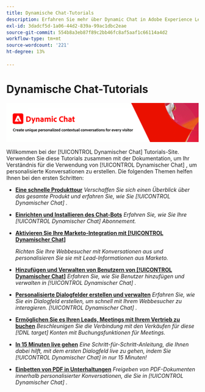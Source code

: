 ```yaml
---
title: Dynamische Chat-Tutorials
description: Erfahren Sie mehr über Dynamic Chat in Adobe Experience League. Verwenden Sie diese Tutorials zusammen mit der Dokumentation, um Ihr Verständnis dafür zu verbessern, wie Sie mit Dynamic Chat personalisierte Konversationen erstellen können.
exl-id: 3dadcf5d-1a06-44d2-839a-99ac1dbc2eae
source-git-commit: 554b8a3eb87f89c2bb46fc8af5aaf1c66114a4d2
workflow-type: tm+mt
source-wordcount: '221'
ht-degree: 13%

---
```


# Dynamische Chat-Tutorials

![](assets/dynamic-chat-header.png)

Willkommen bei der [!UICONTROL Dynamischer Chat]  Tutorials-Site. Verwenden Sie diese Tutorials zusammen mit der Dokumentation, um Ihr Verständnis für die Verwendung von [!UICONTROL Dynamischer Chat]  , um personalisierte Konversationen zu erstellen. Die folgenden Themen helfen Ihnen bei den ersten Schritten:

* **[Eine schnelle Produkttour](product-tour.md)**
   *Verschaffen Sie sich einen Überblick über das gesamte Produkt und erfahren Sie, wie Sie [!UICONTROL Dynamischer Chat] .*
* **[Einrichten und Installieren des Chat-Bots](setup.md)**
   *Erfahren Sie, wie Sie Ihre [!UICONTROL Dynamischer Chat]  Abonnement.*
* **[Aktivieren Sie Ihre Marketo-Integration mit [!UICONTROL Dynamischer Chat]](marketo-integration.md)**

   *Richten Sie Ihre Webbesucher mit Konversationen aus und personalisieren Sie sie mit Lead-Informationen aus Marketo.*
* **[Hinzufügen und Verwalten von Benutzern von [!UICONTROL Dynamischer Chat]](user-management.md)**
   *Erfahren Sie, wie Sie Benutzer hinzufügen und verwalten in [!UICONTROL Dynamischer Chat] .*
* **[Personalisierte Dialogfelder erstellen und verwalten](dialogue-management.md)**
   *Erfahren Sie, wie Sie ein Dialogfeld erstellen, um schnell mit Ihrem Webbesucher zu interagieren. [!UICONTROL Dynamischer Chat] .*
* **[Ermöglichen Sie es Ihren Leads, Meetings mit Ihrem Vertrieb zu buchen](meeting-booking.md)**
   *Beschleunigen Sie die Verbindung mit den Verkäufen für diese [!DNL target] Konten mit Buchungsfunktionen für Meetings.*
* **[In 15 Minuten live gehen](go-live-in-15-minutes.md)**
   *Eine Schritt-für-Schritt-Anleitung, die Ihnen dabei hilft, mit dem ersten Dialogfeld live zu gehen, indem Sie [!UICONTROL Dynamischer Chat]  in nur 15 Minuten!*
* **[Einbetten von PDF in Unterhaltungen](document-cloud-integration.md)**
   *Freigeben von PDF-Dokumenten innerhalb personalisierter Konversationen, die Sie in [!UICONTROL Dynamischer Chat] .*

